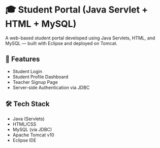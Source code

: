 # 🎓 Student Portal (Java Servlet + HTML + MySQL)

A web-based student portal developed using Java Servlets, HTML, and MySQL — built with Eclipse and deployed on Tomcat.

## 🔧 Features
- Student Login
- Student Profile Dashboard
- Teacher Signup Page
- Server-side Authentication via JDBC

## 🛠 Tech Stack
- Java (Servlets)
- HTML/CSS
- MySQL (via JDBC)
- Apache Tomcat v10
- Eclipse IDE
